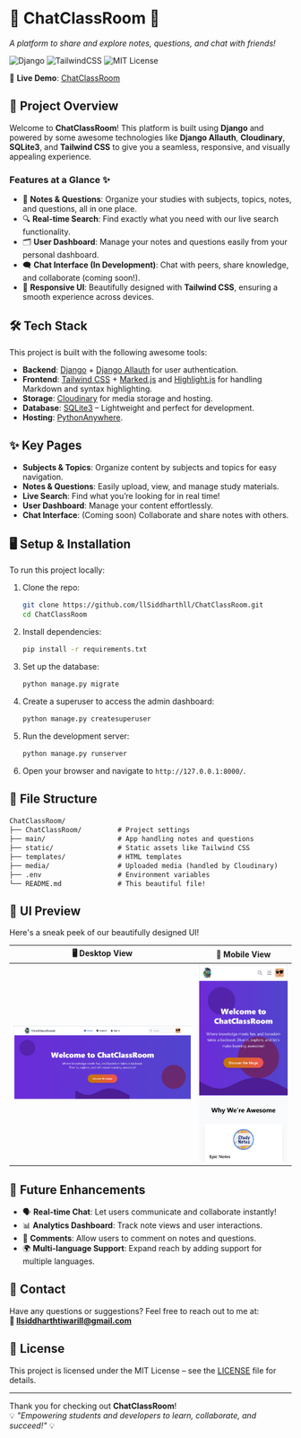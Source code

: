 # 🌟 **ChatClassRoom** 🌟  
_A platform to share and explore notes, questions, and chat with friends!_

![Django](https://img.shields.io/badge/Django-v4.2.1-green) ![TailwindCSS](https://img.shields.io/badge/TailwindCSS-v3.3.2-blue) ![MIT License](https://img.shields.io/badge/License-MIT-yellow)

🚀 **Live Demo**: [ChatClassRoom](https://lsiddharthl.pythonanywhere.com/)

## 📝 **Project Overview**
Welcome to **ChatClassRoom**! This platform is built using **Django** and powered by some awesome technologies like **Django Allauth**, **Cloudinary**, **SQLite3**, and **Tailwind CSS** to give you a seamless, responsive, and visually appealing experience.  

### Features at a Glance ✨
- 📘 **Notes & Questions**: Organize your studies with subjects, topics, notes, and questions, all in one place.
- 🔍 **Real-time Search**: Find exactly what you need with our live search functionality.
- 🗂️ **User Dashboard**: Manage your notes and questions easily from your personal dashboard.
- 🗨️ **Chat Interface (In Development)**: Chat with peers, share knowledge, and collaborate (coming soon!).
- 🌈 **Responsive UI**: Beautifully designed with **Tailwind CSS**, ensuring a smooth experience across devices.

## 🛠️ **Tech Stack**
This project is built with the following awesome tools:

- **Backend**: [Django](https://www.djangoproject.com/) + [Django Allauth](https://django-allauth.readthedocs.io/) for user authentication.
- **Frontend**: [Tailwind CSS](https://tailwindcss.com/) + [Marked.js](https://marked.js.org/) and [Highlight.js](https://highlightjs.org/) for handling Markdown and syntax highlighting.
- **Storage**: [Cloudinary](https://cloudinary.com/) for media storage and hosting.
- **Database**: [SQLite3](https://www.sqlite.org/index.html) – Lightweight and perfect for development.
- **Hosting**: [PythonAnywhere](https://www.pythonanywhere.com/).

## ✨ **Key Pages**
- **Subjects & Topics**: Organize content by subjects and topics for easy navigation.
- **Notes & Questions**: Easily upload, view, and manage study materials.
- **Live Search**: Find what you’re looking for in real time!
- **User Dashboard**: Manage your content effortlessly.
- **Chat Interface**: (Coming soon) Collaborate and share notes with others.

## 🖥️ **Setup & Installation**

To run this project locally:

1. Clone the repo:
   ```bash
   git clone https://github.com/llSiddharthll/ChatClassRoom.git
   cd ChatClassRoom
   ```

2. Install dependencies:
   ```bash
   pip install -r requirements.txt
   ```

3. Set up the database:
   ```bash
   python manage.py migrate
   ```

4. Create a superuser to access the admin dashboard:
   ```bash
   python manage.py createsuperuser
   ```

5. Run the development server:
   ```bash
   python manage.py runserver
   ```

6. Open your browser and navigate to `http://127.0.0.1:8000/`.

## 📂 **File Structure**
```
ChatClassRoom/
├── ChatClassRoom/         # Project settings
├── main/                  # App handling notes and questions
├── static/                # Static assets like Tailwind CSS
├── templates/             # HTML templates
├── media/                 # Uploaded media (handled by Cloudinary)
├── .env                   # Environment variables
└── README.md              # This beautiful file!
```

## 🎨 **UI Preview**

Here's a sneak peek of our beautifully designed UI!

| 🖥️ Desktop View | 📱 Mobile View |
|-----------------|----------------|
| ![Desktop](desktop.png) | ![Mobile](mobile.png) |

## 🔧 **Future Enhancements**
- 🗣️ **Real-time Chat**: Let users communicate and collaborate instantly!
- 📊 **Analytics Dashboard**: Track note views and user interactions.
- 💬 **Comments**: Allow users to comment on notes and questions.
- 🌍 **Multi-language Support**: Expand reach by adding support for multiple languages.

## 📧 **Contact**
Have any questions or suggestions? Feel free to reach out to me at:  
**📧 llsiddharthtiwarill@gmail.com**

## 📝 **License**
This project is licensed under the MIT License – see the [LICENSE](LICENSE) file for details.

---

Thank you for checking out **ChatClassRoom**!  
💡 *"Empowering students and developers to learn, collaborate, and succeed!"* 💡
